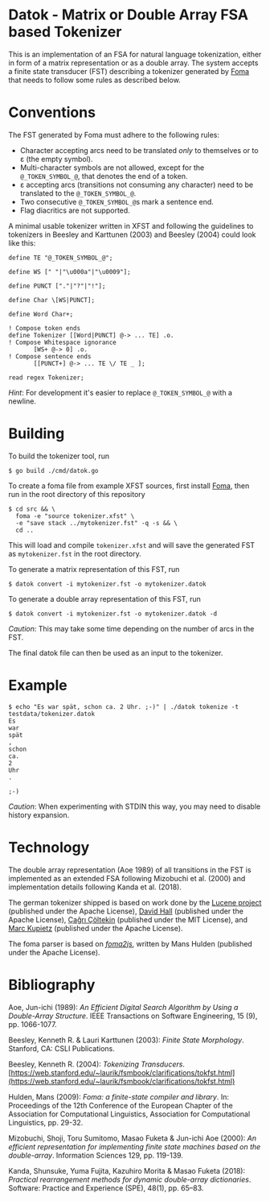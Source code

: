 # Datok - Matrix or Double Array FSA based Tokenizer

This is an implementation of an FSA for natural language
tokenization, either in form of a matrix representation
or as a double array.
The system accepts a finite state transducer (FST)
describing a tokenizer generated by
[Foma](https://fomafst.github.io/)
that needs to follow some rules as described below.

# Conventions

The FST generated by Foma must adhere to the following rules:

- Character accepting arcs need to be translated
  *only* to themselves or to ε (the empty symbol).
- Multi-character symbols are not allowed,
  except for the `@_TOKEN_SYMBOL_@`,
  that denotes the end of a token.
- ε accepting arcs (transitions not consuming
  any character) need to be translated to
  the `@_TOKEN_SYMBOL_@`.
- Two consecutive `@_TOKEN_SYMBOL_@`s mark a sentence end.
- Flag diacritics are not supported.

A minimal usable tokenizer written in XFST and following
the guidelines to tokenizers in Beesley and Karttunen (2003)
and Beesley (2004) could look like this:

```xfst
define TE "@_TOKEN_SYMBOL_@";

define WS [" "|"\u000a"|"\u0009"];

define PUNCT ["."|"?"|"!"];

define Char \[WS|PUNCT];

define Word Char+;

! Compose token ends
define Tokenizer [[Word|PUNCT] @-> ... TE] .o.
! Compose Whitespace ignorance
       [WS+ @-> 0] .o.
! Compose sentence ends
       [[PUNCT+] @-> ... TE \/ TE _ ];

read regex Tokenizer;
```

*Hint*: For development it's easier to replace `@_TOKEN_SYMBOL_@`
with a newline.

# Building

To build the tokenizer tool, run

```shell
$ go build ./cmd/datok.go
```

To create a foma file from example XFST sources, first install
[Foma](https://fomafst.github.io/), then run in
the root directory of this repository

```shell
$ cd src && \
  foma -e "source tokenizer.xfst" \
  -e "save stack ../mytokenizer.fst" -q -s && \
  cd ..
```

This will load and compile `tokenizer.xfst` and will save
the generated FST as `mytokenizer.fst`
in the root directory.

To generate a matrix representation of this FST, run

```shell
$ datok convert -i mytokenizer.fst -o mytokenizer.datok
```

To generate a double array representation
of this FST, run

```shell
$ datok convert -i mytokenizer.fst -o mytokenizer.datok -d
```

*Caution*: This may take some time depending on the number of arcs in the FST.

The final datok file can then be used as an input to the tokenizer.

# Example

```shell
$ echo "Es war spät, schon ca. 2 Uhr. ;-)" | ./datok tokenize -t testdata/tokenizer.datok 
Es
war
spät
,
schon
ca.
2
Uhr
.

;-)
```

*Caution*: When experimenting with STDIN this way, you may need to disable history expansion.

# Technology

The double array representation (Aoe 1989) of all transitions
in the FST is
implemented as an extended FSA following Mizobuchi et al. (2000)
and implementation details following Kanda et al. (2018).

The german tokenizer shipped is based on work done by the
[Lucene project](https://github.com/apache/lucene-solr)
(published under the Apache License),
[David Hall](https://github.com/dlwh/epic)
(published under the Apache License),
[Çağrı Çöltekin](https://github.com/coltekin/TRmorph/)
(published under the MIT License),
and [Marc Kupietz](https://github.com/KorAP/KorAP-Tokenizer)
 (published under the Apache License).

The foma parser is based on
[*foma2js*](https://github.com/mhulden/foma),
written by Mans Hulden (published under the Apache License).

# Bibliography

Aoe, Jun-ichi (1989): *An Efficient Digital Search Algorithm by Using a Double-Array Structure*.
IEEE Transactions on Software Engineering, 15 (9), pp. 1066-1077.

Beesley, Kenneth R. & Lauri Karttunen (2003): *Finite State Morphology*. Stanford, CA: CSLI Publications.

Beesley, Kenneth R. (2004): *Tokenizing Transducers*.
[https://web.stanford.edu/~laurik/fsmbook/clarifications/tokfst.html](https://web.stanford.edu/~laurik/fsmbook/clarifications/tokfst.html)

Hulden, Mans (2009): *Foma: a finite-state compiler and library*. In: Proceedings of the
12th Conference of the European Chapter of the Association for Computational Linguistics,
Association for Computational Linguistics, pp. 29-32.

Mizobuchi, Shoji, Toru Sumitomo, Masao Fuketa & Jun-ichi Aoe (2000):
*An efficient representation for implementing finite state machines based on the double-array*.
Information Sciences 129, pp. 119-139.

Kanda, Shunsuke, Yuma Fujita, Kazuhiro Morita & Masao Fuketa (2018):
*Practical rearrangement methods for dynamic double-array dictionaries*.
Software: Practice and Experience (SPE), 48(1), pp. 65–83.
